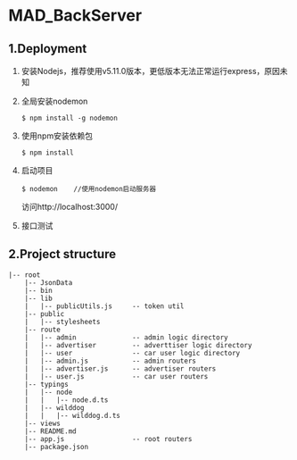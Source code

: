 # MAD_BackServer
## 1.Deployment   
1. 安装Nodejs，推荐使用v5.11.0版本，更低版本无法正常运行express，原因未知
2. 全局安装nodemon

    ```
    $ npm install -g nodemon
    ```
    
3. 使用npm安装依赖包

    ```
    $ npm install
    ```
    
4. 启动项目

    ```
    $ nodemon    //使用nodemon启动服务器
    ```
    访问http://localhost:3000/

5. 接口测试


## 2.Project structure   
```
|-- root
    |-- JsonData
    |-- bin
    |-- lib
    |   |-- publicUtils.js     -- token util
    |-- public
    |   |-- stylesheets
    |-- route
    |   |-- admin              -- admin logic directory
    |   |-- advertiser         -- adverttiser logic directory
    |   |-- user               -- car user logic directory
    |   |-- admin.js           -- admin routers
    |   |-- advertiser.js      -- advertiser routers
    |   |-- user.js            -- car user routers
    |-- typings
    |   |-- node
    |   |   |-- node.d.ts
    |   |-- wilddog
    |   |   |-- wilddog.d.ts
    |-- views
    |-- README.md
    |-- app.js                 -- root routers
    |-- package.json
```
 
